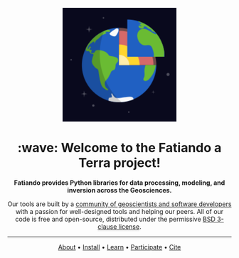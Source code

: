 <div align="center">

<img src="https://github.com/fatiando/logo/raw/main/fatiando-logo-background.svg" 
     alt="Fatiando a Terra" width="256">

<h1>
  :wave: Welcome to the Fatiando a Terra project!
</h1>

**Fatiando provides Python libraries for data processing, modeling, and inversion across the Geosciences.**

Our tools are built by a [community of geoscientists and software developers](https://www.fatiando.org/about/) 
with a passion for well-designed tools and helping our peers.
All of our code is free and open-source, distributed under the permissive 
[BSD 3-clause license](https://opensource.org/licenses/BSD-3-Clause).

---

[About](https://www.fatiando.org/about)
•
[Install](https://www.fatiando.org/install)
•
[Learn](https://www.fatiando.org/learn)
•
[Participate](https://www.fatiando.org/community)
•
[Cite](https://www.fatiando.org/cite)



</div>
